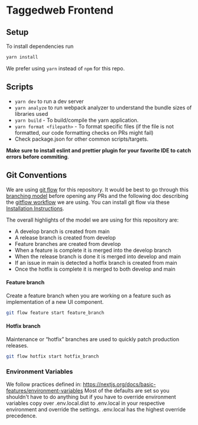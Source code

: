 # Taggedweb Frontend

## Setup

To install dependencies run

```sh
yarn install
```

We prefer using `yarn` instead of `npm` for this repo.

## Scripts

- `yarn dev` to run a dev server
- `yarn analyze` to run webpack analyzer to understand the bundle sizes of libraries used
- `yarn build` - To build/compile the yarn application.
- `yarn format <filepath>` - To format specific files (if the file is not formatted, our code formatting checks on PRs might fail)
- Check package.json for other common scripts/targets.

**Make sure to install eslint and prettier plugin for your favorite IDE to catch errors before commiting**.

## Git Conventions

We are using [git flow](https://github.com/nvie/gitflow/wiki/Installation) for this repository. It would be best to go through this [branching model](https://nvie.com/posts/a-successful-git-branching-model/) before opening any PRs and the following doc describing the [gitflow workflow](https://www.atlassian.com/git/tutorials/comparing-workflows/gitflow-workflow) we are using. You can install git flow via these [Installation Instructions](https://github.com/nvie/gitflow/wiki/Installation).

The overall highlights of the model we are using for this repository are:

- A develop branch is created from main
- A release branch is created from develop
- Feature branches are created from develop
- When a feature is complete it is merged into the develop branch
- When the release branch is done it is merged into develop and main
- If an issue in main is detected a hotfix branch is created from main
- Once the hotfix is complete it is merged to both develop and main

#### Feature branch

Create a feature branch when you are working on a feature such as implementation of a new UI component.

```sh
git flow feature start feature_branch
```

#### Hotfix branch

Maintenance or “hotfix” branches are used to quickly patch production releases.

```sh
git flow hotfix start hotfix_branch
```

### Environment Variables

We follow practices defined in: https://nextjs.org/docs/basic-features/environment-variables
Most of the defaults are set so you shouldn't have to do anything but if you have to override environment variables copy over .env.local.dist to .env.local in your respective environment and override the settings. .env.local has the highest override precedence.
